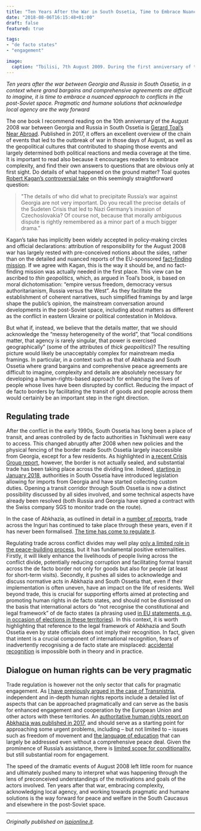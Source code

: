 ```yaml
---
title: "Ten Years After the War in South Ossetia, Time to Embrace Nuance"
date: "2018-08-06T16:15:48+01:00"
draft: false
featured: true

tags:
- "de facto states"
- "engagement"

image:
  caption: "Tbilisi, 7th August 2009. During the first anniversary of the 2008 war in South Ossetia, photographs displayed in the central street of Tbilisi also recall the conflicts of the early 1990s. Photo by Giorgio Comai."
---
```


*Ten years after the war between Georgia and Russia in South Ossetia, in a context where grand bargains and comprehensive agreements are difficult to imagine, it is time to embrace a nuanced approach to conflicts in the post-Soviet space. Pragmatic and humane solutions that acknowledge local agency are the way forward*

The one book I recommend reading on the 10th anniversary of the August 2008 war between Georgia and Russia in South Ossetia is [Gerard Toal’s Near Abroad](https://global.oup.com/academic/product/near-abroad-9780190253301). Published in 2017, it offers an excellent overview of the chain of events that led to the outbreak of war in those days of August, as well as the geopolitical cultures that contributed to shaping those events and largely determined both political reactions and media coverage at the time. It is important to read also because it encourages readers to embrace complexity, and find their own answers to questions that are obvious only at first sight. Do details of what happened on the ground matter? Toal quotes [Robert Kagan’s controversial take](https://www.washingtonpost.com/wp-dyn/content/article/2008/08/10/AR2008081001871.html) on this seemingly straightforward question:

> "The details of who did what to precipitate Russia’s war against Georgia are not very important. Do you recall the precise details of the Sudeten Crisis that led to Nazi Germany’s invasion of Czechoslovakia? Of course not, because that morally ambiguous dispute is rightly remembered as a minor part of a much bigger drama."

Kagan’s take has implicitly been widely accepted in policy-making circles and official declarations: attribution of responsibility for the August 2008 war has largely rested with pre-conceived notions about the sides, rather than on the detailed and nuanced reports of the EU-sponsored [fact-finding mission](https://carnegie.ru/commentary/61451). If we agree with Kagan, this is the way it should be, and no fact-finding mission was actually needed in the first place. This view can be ascribed to *thin geopolitics*, which, as argued in Toal’s book, is based on moral dichotomisation: “empire versus freedom, democracy versus authoritarianism, Russia versus the West”. As they facilitate the establishment of coherent narratives, such simplified framings by and large shape the public’s opinion, the mainstream conversation around developments in the post-Soviet space, including about matters as different as the conflict in eastern Ukraine or political contestation in Moldova.

But what if, instead, we believe that the details matter, that we should acknowledge the “messy heterogeneity of the world”, that “local conditions matter, that agency is rarely singular, that power is exercised geographically” (some of the attributes of *thick geopolitics*)? The resulting picture would likely be unacceptably complex for mainstream media framings. In particular, in a context such as that of Abkhazia and South Ossetia where grand bargains and comprehensive peace agreements are difficult to imagine, complexity and details are absolutely necessary for developing a human-rights-based approach for enhancing the lives of people whose lives have been disrupted by conflict. Reducing the impact of de facto borders by facilitating the transit of goods and people across them would certainly be an important step in the right direction.

## Regulating trade

After the conflict in the early 1990s, South Ossetia has long been a place of transit, and areas controlled by de facto authorities in Tskhinvali were easy to access. This changed abruptly after 2008 when new policies and the physical fencing of the border made South Ossetia largely inaccessible from Georgia, except for a few residents. As highlighted in [a recent Crisis Group  report](https://www.crisisgroup.org/europe-central-asia/caucasus/georgia/249-abkhazia-and-south-ossetia-time-talk-trade), however, the border is not actually sealed, and substantial trade has been taking place across the dividing line. Indeed, [starting in January 2018](http://ugo-osetia.ru/index.php/society/item/9793-razdakhan-budet-popolnyat-byudzhet-yuzhnoj-osetii), authorities in South Ossetia have introduced legislation allowing for imports from Georgia and have started collecting custom duties. Opening a transit corridor through South Ossetia is now a distinct possibility discussed by all sides involved, and some technical aspects have already been resolved (both Russia and Georgia have signed a contract with the Swiss company SGS to monitor trade on the route).

In the case of Abkhazia, as outlined in detail in a [number of reports](https://www.international-alert.org/news/regulating-trade-across-conflict-divides), trade across the Inguri has continued to take place through these years, even if it has never been formalised. [The time has come to regulate it](https://www.crisisgroup.org/europe-central-asia/caucasus/georgia/249-abkhazia-and-south-ossetia-time-talk-trade).

Regulating trade across conflict divides may well play [only a limited role in the peace-building process](http://dx.doi.org/10.1080/17449057.2017.1339458), but it has fundamental positive externalities. Firstly, it will likely enhance the livelihoods of people living across the conflict divide, potentially reducing corruption and facilitating formal transit across the de facto border not only for goods but also for people (at least for short-term visits). Secondly, it pushes all sides to acknowledge and discuss normative acts in Abkhazia and South Ossetia that, even if their implementation is often uneven, have an impact on the life of residents. Well beyond trade, this is crucial for supporting efforts aimed at protecting and promoting human rights in de facto states, and should not be dismissed on the basis that international actors do “not recognise the constitutional and legal framework” of de facto states (a phrasing used [in EU statements, e.g. in occasion of elections in these territories](https://eeas.europa.eu/sites/eeas/files/pc_1138_eu_on_georgia.pdf_1.pdf)). In this context, it is worth highlighting that reference to the legal framework of Abkhazia and South Ossetia even by state officials does not imply their recognition. In fact, given that intent is a crucial component of international recognition, fears of inadvertently recognising a de facto state are misplaced: [accidental recognition](https://doi.org/10.1111/1468-2346.12234) is impossible both in theory and in practice.

## Dialogue on human rights can be very pragmatic

Trade regulation is however not the only sector that calls for pragmatic engagement. As [I have previously argued in the case of Transnistria](https://www.balcanicaucaso.org/aree/Ucraina/Amore-in-Crimea-152470), independent and in-depth human rights reports include a detailed list of aspects that can be approached pragmatically and can serve as the basis for enhanced engagement and cooperation by the European Union and other actors with these territories. An [authoritative human rights report on Abkhazia was published in 2017](https://www.palmecenter.se/wp-content/uploads/2017/07/Human-Rights-in-Abkhazia-Today-report-by-Thomas-Hammarberg-and-Magdalena-Grono.pdf), and should serve as a starting point for approaching some urgent problems, including – but not limited to – issues such as freedom of movement and [the language of education](https://www.balcanicaucaso.org/eng/Areas/Abkhazia/In-Abkhazia-worried-about-the-language-law-124824) that can largely be addressed even without a comprehensive peace deal. Given the prominence of Russia’s assistance, there is [limited scope for conditionality](http://postsoviet.eu/2017/06/01/confidence-building-by-any-other-name-surpassing-the-triple-bottleneck-of-assistance-to-de-facto-states/), but still substantial room for engagement.

The speed of the dramatic events of August 2008 left little room for nuance and ultimately pushed many to interpret what was happening through the lens of preconceived understandings of the motivations and goals of the actors involved. Ten years after that war, embracing complexity, acknowledging local agency, and working towards pragmatic and humane solutions is the way forward for peace and welfare in the South Caucasus and elsewhere in the post-Soviet space.

---

*Originally published on [ispionline.it](https://www.ispionline.it/it/pubblicazione/georgia-war-ten-years-21096).*
